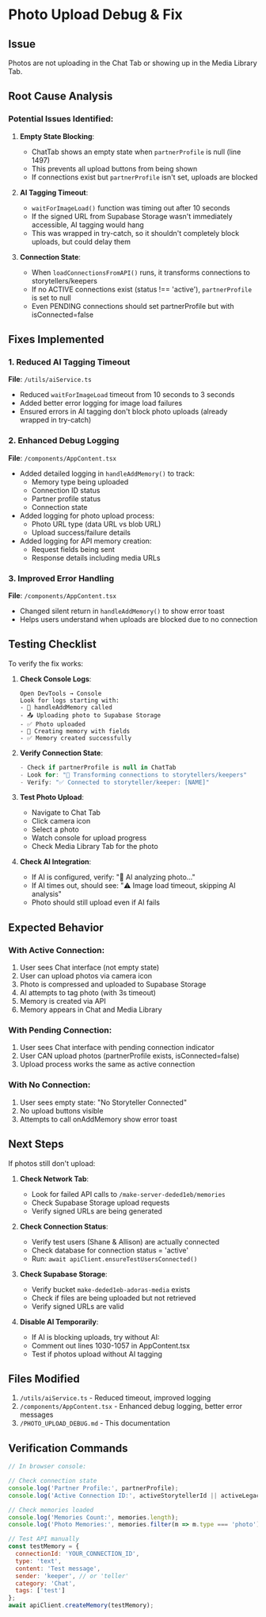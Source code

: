 # Photo Upload Debug & Fix

## Issue
Photos are not uploading in the Chat Tab or showing up in the Media Library Tab.

## Root Cause Analysis

### Potential Issues Identified:

1. **Empty State Blocking**: 
   - ChatTab shows an empty state when `partnerProfile` is null (line 1497)
   - This prevents all upload buttons from being shown
   - If connections exist but `partnerProfile` isn't set, uploads are blocked

2. **AI Tagging Timeout**:
   - `waitForImageLoad()` function was timing out after 10 seconds
   - If the signed URL from Supabase Storage wasn't immediately accessible, AI tagging would hang
   - This was wrapped in try-catch, so it shouldn't completely block uploads, but could delay them

3. **Connection State**:
   - When `loadConnectionsFromAPI()` runs, it transforms connections to storytellers/keepers
   - If no ACTIVE connections exist (status !== 'active'), `partnerProfile` is set to null
   - Even PENDING connections should set partnerProfile but with isConnected=false

## Fixes Implemented

### 1. Reduced AI Tagging Timeout
**File**: `/utils/aiService.ts`
- Reduced `waitForImageLoad` timeout from 10 seconds to 3 seconds
- Added better error logging for image load failures
- Ensured errors in AI tagging don't block photo uploads (already wrapped in try-catch)

### 2. Enhanced Debug Logging
**File**: `/components/AppContent.tsx`
- Added detailed logging in `handleAddMemory()` to track:
  - Memory type being uploaded
  - Connection ID status
  - Partner profile status
  - Connection state
- Added logging for photo upload process:
  - Photo URL type (data URL vs blob URL)
  - Upload success/failure details
- Added logging for API memory creation:
  - Request fields being sent
  - Response details including media URLs

### 3. Improved Error Handling
**File**: `/components/AppContent.tsx`
- Changed silent return in `handleAddMemory()` to show error toast
- Helps users understand when uploads are blocked due to no connection

## Testing Checklist

To verify the fix works:

1. **Check Console Logs**:
   ```
   Open DevTools → Console
   Look for logs starting with:
   - 🎯 handleAddMemory called
   - 📤 Uploading photo to Supabase Storage
   - ✅ Photo uploaded
   - 📡 Creating memory with fields
   - ✅ Memory created successfully
   ```

2. **Verify Connection State**:
   ```javascript
   - Check if partnerProfile is null in ChatTab
   - Look for: "🔄 Transforming connections to storytellers/keepers"
   - Verify: "✅ Connected to storyteller/keeper: [NAME]"
   ```

3. **Test Photo Upload**:
   - Navigate to Chat Tab
   - Click camera icon
   - Select a photo
   - Watch console for upload progress
   - Check Media Library Tab for the photo

4. **Check AI Integration**:
   - If AI is configured, verify: "🤖 AI analyzing photo..."
   - If AI times out, should see: "⚠️ Image load timeout, skipping AI analysis"
   - Photo should still upload even if AI fails

## Expected Behavior

### With Active Connection:
1. User sees Chat interface (not empty state)
2. User can upload photos via camera icon
3. Photo is compressed and uploaded to Supabase Storage
4. AI attempts to tag photo (with 3s timeout)
5. Memory is created via API
6. Memory appears in Chat and Media Library

### With Pending Connection:
1. User sees Chat interface with pending connection indicator
2. User CAN upload photos (partnerProfile exists, isConnected=false)
3. Upload process works the same as active connection

### With No Connection:
1. User sees empty state: "No Storyteller Connected"
2. No upload buttons visible
3. Attempts to call onAddMemory show error toast

## Next Steps

If photos still don't upload:

1. **Check Network Tab**:
   - Look for failed API calls to `/make-server-deded1eb/memories`
   - Check Supabase Storage upload requests
   - Verify signed URLs are being generated

2. **Check Connection Status**:
   - Verify test users (Shane & Allison) are actually connected
   - Check database for connection status = 'active'
   - Run: `await apiClient.ensureTestUsersConnected()`

3. **Check Supabase Storage**:
   - Verify bucket `make-deded1eb-adoras-media` exists
   - Check if files are being uploaded but not retrieved
   - Verify signed URLs are valid

4. **Disable AI Temporarily**:
   - If AI is blocking uploads, try without AI:
   - Comment out lines 1030-1057 in AppContent.tsx
   - Test if photos upload without AI tagging

## Files Modified

1. `/utils/aiService.ts` - Reduced timeout, improved logging
2. `/components/AppContent.tsx` - Enhanced debug logging, better error messages
3. `/PHOTO_UPLOAD_DEBUG.md` - This documentation

## Verification Commands

```javascript
// In browser console:

// Check connection state
console.log('Partner Profile:', partnerProfile);
console.log('Active Connection ID:', activeStorytellerId || activeLegacyKeeperId);

// Check memories loaded
console.log('Memories Count:', memories.length);
console.log('Photo Memories:', memories.filter(m => m.type === 'photo').length);

// Test API manually
const testMemory = {
  connectionId: 'YOUR_CONNECTION_ID',
  type: 'text',
  content: 'Test message',
  sender: 'keeper', // or 'teller'
  category: 'Chat',
  tags: ['test']
};
await apiClient.createMemory(testMemory);
```
